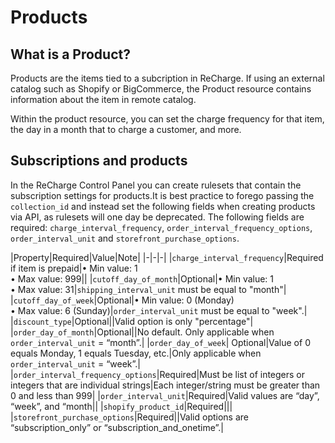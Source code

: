 # Products
## What is a Product?
Products are the items tied to a subcription in ReCharge. If using an external catalog such as Shopify or BigCommerce, the Product resource contains information about the item in remote catalog.

Within the product resource, you can set the charge frequency for that item, the day in a month that to charge a customer, and more.

## Subscriptions and products

In the ReCharge Control Panel you can create rulesets that contain the subscription settings for products.It is best practice to forego passing the `collection_id` and instead set the following fields when creating products via API, as rulesets will one day be deprecated. The following fields are required: `charge_interval_frequency`, `order_interval_frequency_options`, `order_interval_unit` and `storefront_purchase_options`.

|Property|Required|Value|Note|
|-|-|-|
|`charge_interval_frequency`|Required if item is prepaid|• Min value: 1 <br> • Max value: 999||
|`cutoff_day_of_month`|Optional|• Min value: 1<br>• Max value: 31|`shipping_interval_unit` must be equal to "month"|
|`cutoff_day_of_week`|Optional|• Min value: 0 (Monday)<br>• Max value: 6 (Sunday)|`order_interval_unit` must be equal to "week".|
|`discount_type`|Optional||Valid option is only "percentage"|
|`order_day_of_month`|Optional||No default. Only applicable when `order_interval_unit` = “month”.|
|`order_day_of_week`| Optional|Value of 0 equals Monday, 1 equals Tuesday, etc.|Only applicable when `order_interval_unit` = “week”.|
|`order_interval_frequency_options`|Required|Must be list of integers or integers that are individual strings|Each integer/string must be greater than 0 and less than 999|
|`order_interval_unit`|Required|Valid values are “day”, “week”, and “month||
|`shopify_product_id`|Required|||
|`storefront_purchase_options`|Required||Valid options are “subscription_only” or “subscription_and_onetime”.|